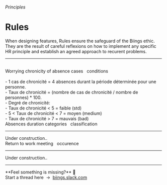 <h6 class="subtitle is-5 has-text-grey">Principles</h6><h1 class="title is-1 has-text-weight-bold">Rules</h1>
<p class="subtitle is-5">
    When designing features, <span class="has-text-weight-semibold">Rules</span> ensure the safeguard of the Biings ethic. They are the result of careful reflexions on how to implement any specific HR principle and establish an agreed approach to recurent problems.
</p>
<hr class="is-smaller">&nbsp;

<div id="r-wc" class="box is-expandable is-large is-white hover-to-floating" onclick="toggleExpand('r-wc')">
    <span class="title is-4">Worrying chronicity of absence cases <span class="has-text-weight-normal is-size-6 has-text-grey-dark">&nbsp; conditions</span></span>
    <div class="expanded-content">
        <br>
        - 1 cas de chronicité = 4 absences durant la période déterminée pour une personne.<br>
        - Taux de chronicité = (nombre de cas de chronicité / nombre de personnes) * 100.<br>
        - Degré de chronicité:<br>
        - Taux de chronicité < 5 = faible (std)<br>
        - 5 < Taux de chronicité < 7 = moyen (medium)<br>
        - Taux de chronicité > 7 = mauvais (bad)
    </div>
</div>

<div id="r-adc" class="box is-expandable is-large is-white hover-to-floating" onclick="toggleExpand('r-adc')">
    <span class="title is-4">Absences duration categories <span class="has-text-weight-normal is-size-6 has-text-grey-dark">&nbsp; classification</span></span>
    <div class="expanded-content">
        <hr class="is-smaller">
        Under construction..
    </div>
</div>

<div id="r-rtw" class="box is-expandable is-large is-white hover-to-floating" onclick="toggleExpand('r-rtw')">
    <span class="title is-4">Return to work meeting <span class="has-text-weight-normal is-size-6 has-text-grey-dark">&nbsp; occurence</span></span>
    <div class="expanded-content">
        <hr class="is-smaller">
        Under construction..
    </div>
</div>

<hr>

<div class="box is-bordered">
    **Feel something is missing?** 🤔 <br>Start a thread here &nbsp;→&nbsp; <a href="https://biings.slack.com" target="blank">biings.slack.com</strong></a>
</div>
